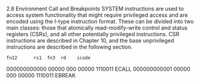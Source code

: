 2.8 Environment Call and Breakpoints
SYSTEM instructions are used to access system functionality that might require privileged access
and are encoded using the I-type instruction format. These can be divided into two main
classes: those that atomically read-modify-write control and status registers (CSRs), and all other
potentially privileged instructions. CSR instructions are described in Chapter 10, and the base
unprivileged instructions are described in the following section.

    fn12      rs1  fn3  rd    icode
000000000000 00000 000 00000 1110011 ECALL
000000000001 00000 000 00000 1110011 EBREAK
